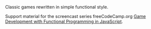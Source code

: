 Classic games rewritten in simple functional style.

Support material for the screencast series
freeCodeCamp.org
[Game Development with Functional Programming in JavaScript](https://www.youtube.com/playlist?list=PLrhzvIcii6GOfRvsaVVdYSRjRhPWgAIKc).
